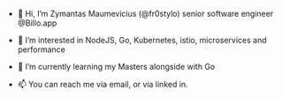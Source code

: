 - 👋 Hi, I’m Zymantas Maumevicius (@fr0stylo) senior software engineer @Billo.app
- 👀 I’m interested in NodeJS, Go, Kubernetes, istio, microservices and performance
- 🌱 I’m currently learning my Masters alongside with Go

- 📫 You can reach me via email, or via linked in.

<!---
fr0stylo/fr0stylo is a ✨ special ✨ repository because its `README.md` (this file) appears on your GitHub profile.
You can click the Preview link to take a look at your changes.
--->
